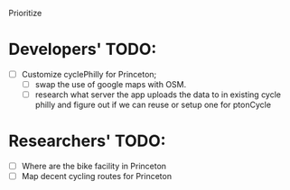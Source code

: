 Prioritize

# Developers' TODO:
  - [ ] Customize cyclePhilly for Princeton; 
      - [ ] swap the use of google maps with OSM.
      - [ ] research what server the app uploads the data to in existing cycle philly and figure out if we can reuse or setup one for ptonCycle

# Researchers' TODO:
- [ ] Where are the bike facility in Princeton
- [ ] Map decent cycling routes for Princeton
